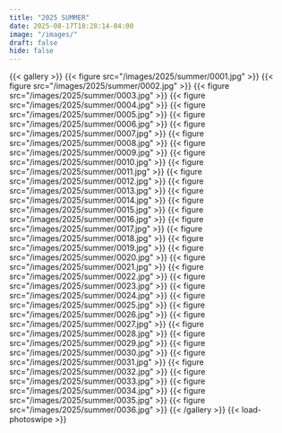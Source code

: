 ```yaml
---
title: "2025 SUMMER"
date: 2025-08-17T18:28:14-04:00
image: "/images/"
draft: false
hide: false
---
```

{{< gallery >}}
	{{< figure src="/images/2025/summer/0001.jpg" >}}
	{{< figure src="/images/2025/summer/0002.jpg" >}}
	{{< figure src="/images/2025/summer/0003.jpg" >}}
	{{< figure src="/images/2025/summer/0004.jpg" >}}
	{{< figure src="/images/2025/summer/0005.jpg" >}}
	{{< figure src="/images/2025/summer/0006.jpg" >}}
	{{< figure src="/images/2025/summer/0007.jpg" >}}
	{{< figure src="/images/2025/summer/0008.jpg" >}}
	{{< figure src="/images/2025/summer/0009.jpg" >}}
	{{< figure src="/images/2025/summer/0010.jpg" >}}
	{{< figure src="/images/2025/summer/0011.jpg" >}}
	{{< figure src="/images/2025/summer/0012.jpg" >}}
	{{< figure src="/images/2025/summer/0013.jpg" >}}
	{{< figure src="/images/2025/summer/0014.jpg" >}}
	{{< figure src="/images/2025/summer/0015.jpg" >}}
	{{< figure src="/images/2025/summer/0016.jpg" >}}
	{{< figure src="/images/2025/summer/0017.jpg" >}}
	{{< figure src="/images/2025/summer/0018.jpg" >}}
	{{< figure src="/images/2025/summer/0019.jpg" >}}
	{{< figure src="/images/2025/summer/0020.jpg" >}}
	{{< figure src="/images/2025/summer/0021.jpg" >}}
	{{< figure src="/images/2025/summer/0022.jpg" >}}
	{{< figure src="/images/2025/summer/0023.jpg" >}}
	{{< figure src="/images/2025/summer/0024.jpg" >}}
	{{< figure src="/images/2025/summer/0025.jpg" >}}
	{{< figure src="/images/2025/summer/0026.jpg" >}}
	{{< figure src="/images/2025/summer/0027.jpg" >}}
	{{< figure src="/images/2025/summer/0028.jpg" >}}
	{{< figure src="/images/2025/summer/0029.jpg" >}}
	{{< figure src="/images/2025/summer/0030.jpg" >}}
	{{< figure src="/images/2025/summer/0031.jpg" >}}
	{{< figure src="/images/2025/summer/0032.jpg" >}}
	{{< figure src="/images/2025/summer/0033.jpg" >}}
	{{< figure src="/images/2025/summer/0034.jpg" >}}
	{{< figure src="/images/2025/summer/0035.jpg" >}}
	{{< figure src="/images/2025/summer/0036.jpg" >}}
{{< /gallery >}}
{{< load-photoswipe >}}

